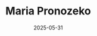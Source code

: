 ---
title: 'Maria Pronozeko'
date: 2025-05-31
weight: 2
description: "Maria leitet das Tagesgeschäft des Unternehmens."
thumbnail: 'images/team/maria-pronozenko.jpg'
image: 'images/team/maria-pronozenko.jpg'
jobtitle: 'Seniorberater'
links:
  - url: 'https://www.linkedin.com'
    label: LinkedIn
    icon: "fab fa-linkedin"
  - url: 'mailto:customer@ci-cloud.de'
    label: Email
    icon: "fas fa-envelope"
---